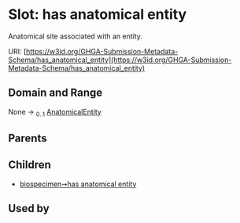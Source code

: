 
# Slot: has anatomical entity


Anatomical site associated with an entity.

URI: [https://w3id.org/GHGA-Submission-Metadata-Schema/has_anatomical_entity](https://w3id.org/GHGA-Submission-Metadata-Schema/has_anatomical_entity)


## Domain and Range

None &#8594;  <sub>0..1</sub> [AnatomicalEntity](AnatomicalEntity.md)

## Parents


## Children

 *  [biospecimen➞has anatomical entity](biospecimen_has_anatomical_entity.md)

## Used by

